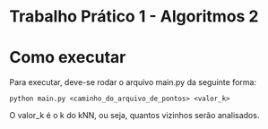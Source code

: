 # Trabalho Prático 1 - Algoritmos 2

# Como executar
  Para executar, deve-se rodar o arquivo main.py da seguinte forma:
  
    python main.py <caminho_do_arquivo_de_pontos> <valor_k>
    
  O valor_k é o k do kNN, ou seja, quantos vizinhos serão analisados.
